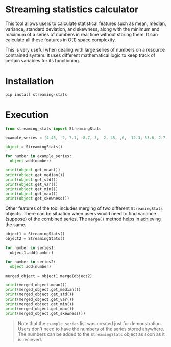 # Streaming statistics calculator

This tool allows users to calculate statistical features such as mean, median, variance, standard deviation, and skewness, along with the minimum and maximum of a series of numbers in real time without storing them. It can calculate all these features in O(1) space complexity. 

This is very useful when dealing with large series of numbers on a resource contrained system. It uses different mathematical logic to keep track of certain variables for its functioning. 

# Installation 

    pip install streaming-stats

# Execution

```Python
from streaming_stats import StreamingStats

example_series = [4.45, -2, 7.1, -8.7, 3, -2, 45, ,6, -12.3, 53.6, 2.7, 0, 3.6]

object = StreamingStats()

for number in example_series:
  object.add(number)

print(object.get_mean())
print(object.get_median())
print(object.get_std())
print(object.get_var())
print(object.get_min())
print(object.get_max())
print(object.get_skewness())
```
Other features of the tool includes merging of two different `StreamingStats` objects. There can be situation when users would need to find variance (suppose) of the combined series. The `merge()` method helps in achieving the same.

```Python
object1 = StreamingStats()
object2 = StreamingStats()

for number in series1:
  object1.add(number)

for number in series2:
  object.add(number)

merged_object = object1.merge(object2)

print(merged_object.mean())
print(merged_object.get_median())
print(merged_object.get_std())
print(merged_object.get_var())
print(merged_object.get_min())
print(merged_object.get_max())
print(merged_object.get_skewness())
```

> Note that the `example_series` list was created just for demonstration. Users don't need to have the numbers of the series stored anywhere. The numbers can be added to the `StreamingStats` object as soon as it is recieved.
